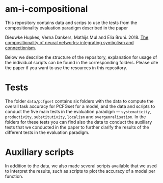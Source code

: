 # am-i-compositional

This repository contains data and scrips to use the tests from the compositionality evaluation paradigm described in the paper 

Dieuwke Hupkes, Verna Dankers, Mathijs Mul and Elia Bruni. 2018. [The compositionality of neural networks: integrating symbolism and connectionism](https://arxiv.org/abs/1908.08351).

Below we describe the structure of the repository, explanation for usage of the individual scripts can be found in the corresponding folders.
Please cite the paper if you want to use the resources in this repository.

# Tests

The folder `data/pcfgset` contains six folders with the data to compute the overall task accuracy for PCFGset for a model, and the data and scripts to conduct the five main tests in the evaluation paradigm -- `systematicity`, `productivity`, `substitutivity`, `localism` and `overgenralisation`.
In the folders for these tests you can find also the data to conduct the auxiliary tests that we conducted in the paper to further clarify the results of the different tests in the evaluation paradigm.

# Auxiliary scripts

In addition to the data, we also made several scripts available that we used to interpret the results, such as scripts to plot the accuracy of a model per function.
